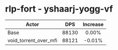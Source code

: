 # rlp-fort - yshaarj-yogg-vf
| Actor | DPS | Increase |
|---|:---:|:---:|
|Base|88130|0.00%|
|void_torrent_over_mfi|88121|-0.01%|
